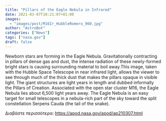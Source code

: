 ```yaml
---
title: "Pillars of the Eagle Nebula in Infrared"
date: 2021-03-07T10:21:07+01:00
images:
  - "images/post/M16Ir_HubbleRomero_960.jpg"
author: "AstroBot"
categories: ["News"]
tags: ["nasa.gov"]
draft: false
---
```


Newborn stars are forming in the Eagle Nebula.  Gravitationally contracting in pillars of dense gas and dust, the intense radiation of these newly-formed bright stars is causing surrounding material to boil away.This image, taken with the Hubble Space Telescope in near infrared light, allows the viewer to see through much of the thick dust that makes the pillars opaque in visible light. The giant structures are light years in length and dubbed informally the Pillars of Creation. Associated with the open star cluster M16, the Eagle Nebula lies about 6,500 light years away. The Eagle Nebula is an easy target for small telescopes in a nebula-rich part of the sky toward the split constellation Serpens Cauda (the tail of the snake).

Διαβάστε περισσότερα: https://apod.nasa.gov/apod/ap210307.html
